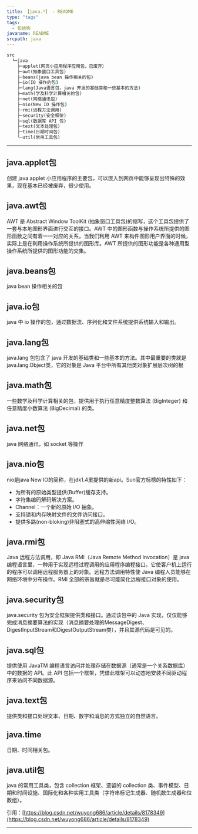 ```yaml
---
title: 【java.*】 - README
type: "tags"
tags:
  - 包结构
javaname: README
srcpath: java
---
```


```cmd
src
  └─java
    ├─applet(网页小应用程序应用包，已废弃）
    ├─awt(抽象窗口工具包)
    ├─beans(java bean 操作相关的包)
    ├─io(IO 操作的包)
    ├─lang(Java语言包，java 开发的基础类和一些基本的方法)
    ├─math(学及科学计算相关的包)
    ├─net(网络通讯包)
    ├─nio(New IO 操作包)
    ├─rmi(远程方法调用)
    ├─security(安全框架)
    ├─sql(数据库 API 包)
    ├─text(文本处理包)
    ├─time(日期时间包)
    └─util(常用工具包)
```

<!-- more -->

-----------------------------------------

## java.applet包

创建 java applet 小应用程序的主要包，可以嵌入到网页中能够呈现出特殊的效果，现在基本已经被废弃，很少使用。

## java.awt包

AWT 是 Abstract Window ToolKit (抽象窗口工具包)的缩写，这个工具包提供了一套与本地图形界面进行交互的接口。AWT 中的图形函数与操作系统所提供的图形函数之间有着一一对应的关系，当我们利用 AWT 来构件图形用户界面的时候，实际上是在利用操作系统所提供的图形库。AWT 所提供的图形功能是各种通用型操作系统所提供的图形功能的交集。

## java.beans包 

java bean 操作相关的包

## java.io包

java 中 io 操作的包，通过数据流、序列化和文件系统提供系统输入和输出。

## java.lang包

java.lang 包包含了 java 开发的基础类和一些基本的方法。其中最重要的类就是 java.lang.Object类，它的对象是 Java 平台中所有其他类对象扩展层次树的根

## java.math包

一些数学及科学计算相关的包，提供用于执行任意精度整数算法 (BigInteger) 和任意精度小数算法 (BigDecimal) 的类。

## java.net包

java 网络通讯，如 socket 等操作

## java.nio包

nio是java New IO的简称，在jdk1.4里提供的新api。Sun官方标榜的特性如下：

- 为所有的原始类型提供(Buffer)缓存支持。
- 字符集编码解码解决方案。
- Channel：一个新的原始 I/O 抽象。
- 支持锁和内存映射文件的文件访问接口。
- 提供多路(non-bloking)非阻塞式的高伸缩性网络 I/O。

## java.rmi包

Java 远程方法调用，即 Java RMI（Java Remote Method Invocation）是 java 编程语言里，一种用于实现远程过程调用的应用程序编程接口。它使客户机上运行的程序可以调用远程服务器上的对象。远程方法调用特性使 Java 编程人员能够在网络环境中分布操作。RMI 全部的宗旨就是尽可能简化远程接口对象的使用。

## java.security包

java.security 包为安全框架提供类和接口。通过该包中的 Java 实现，仅仅能够完成消息摘要算法的实现（消息摘要处理的MessageDigest、DigestInputStream和DigestOutputStream类），并且其源代码是可见的。

## java.sql包

提供使用 JavaTM 编程语言访问并处理存储在数据源（通常是一个关系数据库）中的数据的 API。此 API 包括一个框架，凭借此框架可以动态地安装不同驱动程序来访问不同数据源。

## java.text包

提供类和接口处理文本、日期、数字和消息的方式独立的自然语言。

## java.time

日期、时间相关包。

## java.util包

java 的常用工具类，包含 collection 框架、遗留的 collection 类、事件模型、日期和时间设施、国际化和各种实用工具类（字符串标记生成器、随机数生成器和位数组）。

引用：[https://blog.csdn.net/wuyong686/article/details/8178349](https://blog.csdn.net/wuyong686/article/details/8178349)

-----------------------------------------